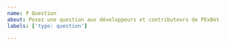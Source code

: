 ```yaml
---
name: ❓ Question
about: Posez une question aux développeurs et contributeurs de PExBot !
labels: ['type: question']

---
```


<!-- Posez votre question en rentrant le plus possible dans les détails. -->

